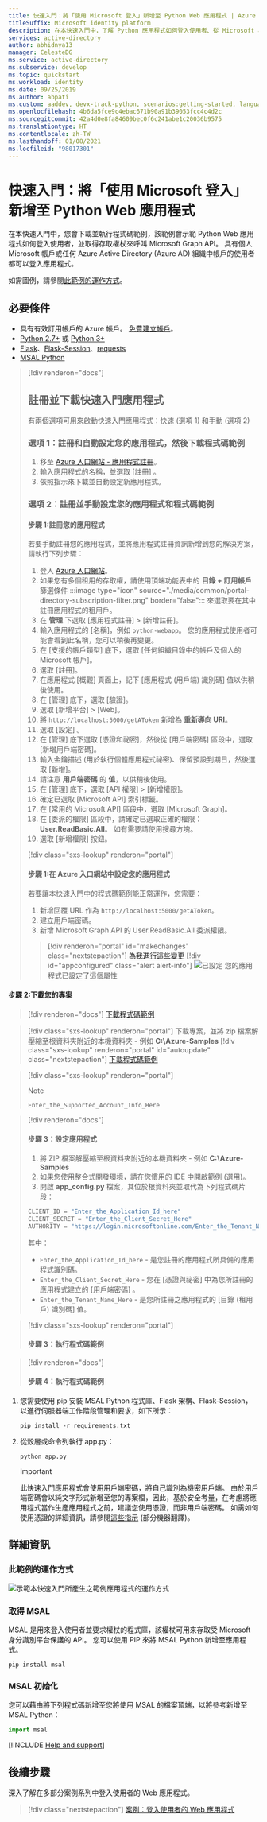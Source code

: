 ```yaml
---
title: 快速入門：將「使用 Microsoft 登入」新增至 Python Web 應用程式 | Azure
titleSuffix: Microsoft identity platform
description: 在本快速入門中，了解 Python 應用程式如何登入使用者、從 Microsoft 身分識別平台取得存取權杖，以及呼叫 Microsoft Graph API。
services: active-directory
author: abhidnya13
manager: CelesteDG
ms.service: active-directory
ms.subservice: develop
ms.topic: quickstart
ms.workload: identity
ms.date: 09/25/2019
ms.author: abpati
ms.custom: aaddev, devx-track-python, scenarios:getting-started, languages:Python
ms.openlocfilehash: 4b6da5fce9c4ebac671b90a91b39053fcc4c4d2c
ms.sourcegitcommit: 42a4d0e8fa84609bec0f6c241abe1c20036b9575
ms.translationtype: HT
ms.contentlocale: zh-TW
ms.lasthandoff: 01/08/2021
ms.locfileid: "98017301"
---
```

# <a name="quickstart-add-sign-in-with-microsoft-to-a-python-web-app"></a>快速入門：將「使用 Microsoft 登入」新增至 Python Web 應用程式

在本快速入門中，您會下載並執行程式碼範例，該範例會示範 Python Web 應用程式如何登入使用者，並取得存取權杖來呼叫 Microsoft Graph API。 具有個人 Microsoft 帳戶或任何 Azure Active Directory (Azure AD) 組織中帳戶的使用者都可以登入應用程式。

如需圖例，請參閱[此範例的運作方式](#how-the-sample-works)。

## <a name="prerequisites"></a>必要條件

- 具有有效訂用帳戶的 Azure 帳戶。 [免費建立帳戶](https://azure.microsoft.com/free/?WT.mc_id=A261C142F)。
- [Python 2.7+](https://www.python.org/downloads/release/python-2713) 或 [Python 3+](https://www.python.org/downloads/release/python-364/)
- [Flask](http://flask.pocoo.org/)、[Flask-Session](https://pypi.org/project/Flask-Session/)、[requests](https://requests.kennethreitz.org/en/master/)
- [MSAL Python](https://github.com/AzureAD/microsoft-authentication-library-for-python)

> [!div renderon="docs"]
>
> ## <a name="register-and-download-your-quickstart-app"></a>註冊並下載快速入門應用程式
>
> 有兩個選項可用來啟動快速入門應用程式：快速 (選項 1) 和手動 (選項 2)
>
> ### <a name="option-1-register-and-auto-configure-your-app-and-then-download-your-code-sample"></a>選項 1：註冊和自動設定您的應用程式，然後下載程式碼範例
>
> 1. 移至 [Azure 入口網站 - 應用程式註冊](https://portal.azure.com/#blade/Microsoft_AAD_RegisteredApps/applicationsListBlade/quickStartType/PythonQuickstartPage/sourceType/docs)。
> 1. 輸入應用程式的名稱，並選取 [註冊]  。
> 1. 依照指示來下載並自動設定新應用程式。
>
> ### <a name="option-2-register-and-manually-configure-your-application-and-code-sample"></a>選項 2：註冊並手動設定您的應用程式和程式碼範例
>
> #### <a name="step-1-register-your-application"></a>步驟 1:註冊您的應用程式
>
> 若要手動註冊您的應用程式，並將應用程式註冊資訊新增到您的解決方案，請執行下列步驟：
>
> 1. 登入 <a href="https://portal.azure.com/" target="_blank">Azure 入口網站<span class="docon docon-navigate-external x-hidden-focus"></span></a>。
> 1. 如果您有多個租用的存取權，請使用頂端功能表中的 **目錄 + 訂用帳戶** 篩選條件 :::image type="icon" source="./media/common/portal-directory-subscription-filter.png" border="false"::: 來選取要在其中註冊應用程式的租用戶。
> 1. 在 **管理** 下選取 [應用程式註冊] > [新增註冊]。
> 1. 輸入應用程式的 [名稱]，例如 `python-webapp`。 您的應用程式使用者可能會看到此名稱，您可以稍後再變更。
> 1. 在 [支援的帳戶類型] 底下，選取 [任何組織目錄中的帳戶及個人的 Microsoft 帳戶]。
> 1. 選取 [註冊]。
> 1. 在應用程式 [概觀] 頁面上，記下 [應用程式 (用戶端) 識別碼] 值以供稍後使用。
> 1. 在 [管理] 底下，選取 [驗證]。
> 1. 選取 [新增平台] > [Web]。
> 1. 將 `http://localhost:5000/getAToken` 新增為 **重新導向 URI**。
> 1. 選取 [設定] 。
> 1. 在 [管理] 底下選取 [憑證和祕密]，然後從 [用戶端密碼] 區段中，選取 [新增用戶端密碼]。
> 1. 輸入金鑰描述 (用於執行個體應用程式祕密)、保留預設到期日，然後選取 [新增]。
> 1. 請注意 **用戶端密碼** 的 **值**，以供稍後使用。
> 1. 在 [管理] 底下，選取 [API 權限] > [新增權限]。
>1.  確定已選取 [Microsoft API] 索引標籤。
> 1. 在 [常用的 Microsoft API] 區段中，選取 [Microsoft Graph]。
> 1. 在 [委派的權限] 區段中，請確定已選取正確的權限：**User.ReadBasic.All**。 如有需要請使用搜尋方塊。
> 1. 選取 [新增權限] 按鈕。
>
> [!div class="sxs-lookup" renderon="portal"]
>
> #### <a name="step-1-configure-your-application-in-azure-portal"></a>步驟 1:在 Azure 入口網站中設定您的應用程式
>
> 若要讓本快速入門中的程式碼範例能正常運作，您需要：
>
> 1. 新增回覆 URL 作為 `http://localhost:5000/getAToken`。
> 1. 建立用戶端密碼。
> 1. 新增 Microsoft Graph API 的 User.ReadBasic.All 委派權限。
>
> > [!div renderon="portal" id="makechanges" class="nextstepaction"]
> > [為我進行這些變更]()
> > [!div id="appconfigured" class="alert alert-info"]
> > ![已設定](media/quickstart-v2-aspnet-webapp/green-check.png) 您的應用程式已設定了這個屬性

#### <a name="step-2-download-your-project"></a>步驟 2:下載您的專案
> [!div renderon="docs"]
> [下載程式碼範例](https://github.com/Azure-Samples/ms-identity-python-webapp/archive/master.zip)

> [!div class="sxs-lookup" renderon="portal"]
> 下載專案，並將 zip 檔案解壓縮至根資料夾附近的本機資料夾 - 例如 **C:\Azure-Samples**
> [!div class="sxs-lookup" renderon="portal" id="autoupdate" class="nextstepaction"]
> [下載程式碼範例](https://github.com/Azure-Samples/ms-identity-python-webapp/archive/master.zip)

> [!div class="sxs-lookup" renderon="portal"]
> > [!NOTE]
> > `Enter_the_Supported_Account_Info_Here`

> [!div renderon="docs"]
> #### <a name="step-3-configure-the-application"></a>步驟 3：設定應用程式
>
> 1. 將 ZIP 檔案解壓縮至根資料夾附近的本機資料夾 - 例如 **C:\Azure-Samples**
> 1. 如果您使用整合式開發環境，請在您慣用的 IDE 中開啟範例 (選用)。
> 1. 開啟 **app_config.py** 檔案，其位於根資料夾並取代為下列程式碼片段：
>
> ```python
> CLIENT_ID = "Enter_the_Application_Id_here"
> CLIENT_SECRET = "Enter_the_Client_Secret_Here"
> AUTHORITY = "https://login.microsoftonline.com/Enter_the_Tenant_Name_Here"
> ```
> 其中：
>
> - `Enter_the_Application_Id_here` - 是您註冊的應用程式所具備的應用程式識別碼。
> - `Enter_the_Client_Secret_Here` - 您在 [憑證與祕密]  中為您所註冊的應用程式建立的 [用戶端密碼]  。
> - `Enter_the_Tenant_Name_Here` - 是您所註冊之應用程式的 [目錄 (租用戶) 識別碼]  值。

> [!div class="sxs-lookup" renderon="portal"]
> #### <a name="step-3-run-the-code-sample"></a>步驟 3：執行程式碼範例

> [!div renderon="docs"]
> #### <a name="step-4-run-the-code-sample"></a>步驟 4：執行程式碼範例

1. 您需要使用 pip 安裝 MSAL Python 程式庫、Flask 架構、Flask-Session，以進行伺服器端工作階段管理和要求，如下所示：

    ```Shell
    pip install -r requirements.txt
    ```

2. 從殼層或命令列執行 app.py：

    ```Shell
    python app.py
    ```
   > [!IMPORTANT]
   > 此快速入門應用程式會使用用戶端密碼，將自己識別為機密用戶端。 由於用戶端密碼會以純文字形式新增至您的專案檔，因此，基於安全考量，在考慮將應用程式當作生產應用程式之前，建議您使用憑證，而非用戶端密碼。 如需如何使用憑證的詳細資訊，請參閱[這些指示](./active-directory-certificate-credentials.md) \(部分機器翻譯\)。

## <a name="more-information"></a>詳細資訊

### <a name="how-the-sample-works"></a>此範例的運作方式
![示範本快速入門所產生之範例應用程式的運作方式](media/quickstart-v2-python-webapp/python-quickstart.svg)

### <a name="getting-msal"></a>取得 MSAL
MSAL 是用來登入使用者並要求權杖的程式庫，該權杖可用來存取受 Microsoft 身分識別平台保護的 API。
您可以使用 PIP 來將 MSAL Python 新增至應用程式。

```Shell
pip install msal
```

### <a name="msal-initialization"></a>MSAL 初始化
您可以藉由將下列程式碼新增至您將使用 MSAL 的檔案頂端，以將參考新增至 MSAL Python：

```Python
import msal
```

[!INCLUDE [Help and support](../../../includes/active-directory-develop-help-support-include.md)]

## <a name="next-steps"></a>後續步驟

深入了解在多部分案例系列中登入使用者的 Web 應用程式。

> [!div class="nextstepaction"]
> [案例：登入使用者的 Web 應用程式](scenario-web-app-sign-user-overview.md)
